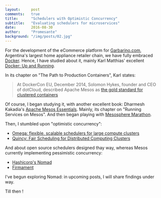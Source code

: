 ```yaml
---
layout:     post
comments:   true
title:      "Schedulers with Optimistic Concurrency"
subtitle:   "Evaluating schedulers for microservices"
date:       2016-08-30
author:     "Promesante"
background: "/img/posts/02.jpg"
---
```


For the development of the eCommerce platform for [Garbarino.com](https://www.garbarino.com/), Argentina's largest home appliance retailer chain, we have fully embraced [Docker](https://www.docker.com/). Hence, I have studied about it, mainly Karl Matthias' excellent [Docker: Up and Running](http://www.amazon.com/Docker-Up-Running-Karl-Matthias/dp/1491917571).

In its chapter on "The Path to Production Containers", Karl states:

> At DockerCon EU, December 2014, Solomon Hykes, founder and CEO of dotCloud, described Apache Mesos as [the gold standard for clustered containers](https://www.youtube.com/watch?v=sGWQ8WiGN8Y&feature=youtu.be&t=35m10s)

Of course, I began studying it, with another excellent book: Dharmesh Kakadia's [Apache Mesos Essentials](http://www.amazon.com/Apache-Mesos-Essentials-Dharmesh-Kakadia/dp/1783288760/). Mainly, its chapter on "Running Services on Mesos". And then began playing with [Mesosphere Marathon](https://mesosphere.github.io/marathon/).

Then, I stumbled upon "optimistic concurrency":

* [Omega: flexible, scalable schedulers for large compute clusters](http://static.googleusercontent.com/media/research.google.com/es//pubs/archive/41684.pdf)
* [Quincy: Fair Scheduling for Distributed Computing Clusters](http://kunaltalwar.org/papers/quincy-sosp09.pdf)

And about open source schedulers designed thay way, whereas Mesos currently implementing pessimistic concurrency:

* [Hashicorp's Nomad](https://www.nomadproject.io/)
* [Firmament](http://www.firmament.io/)

I've begun exploring Nomad: in upcoming posts, I will share findings under way.

Till then !
